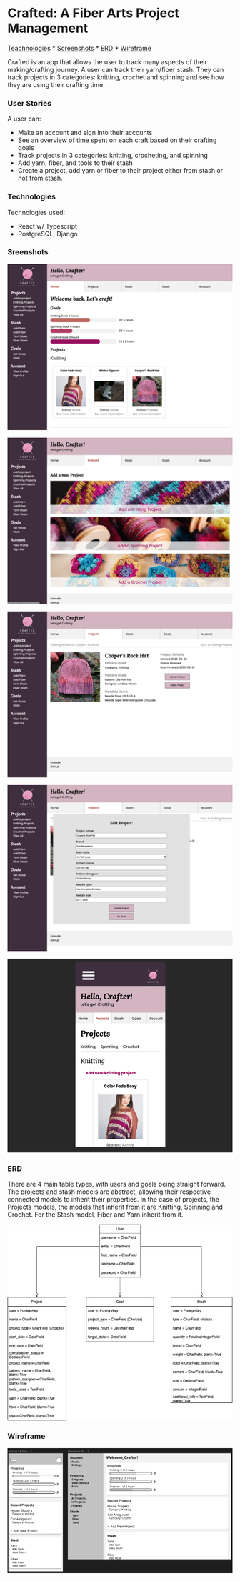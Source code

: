 # Crafted: A Fiber Arts Project Management
[Teachnologies](#technologies) * [Screenshots](#sreenshots) * [ERD](#erd) * [Wireframe](#wireframe) 

Crafted is an app that allows the user to track many aspects of their making/crafting journey. A user can track their yarn/fiber stash. They can track projects in 3 categories: knitting, crochet and spinning and see how they are using their crafting time.

### User Stories

A user can:
- Make an account and sign into their accounts
- See an overview of time spent on each craft based on their crafting goals
- Track projects in 3 categories: knitting, crocheting, and spinning
- Add yarn, fiber, and tools to their stash
- Create a project, add yarn or fiber to their project either from stash or not from stash.

### Technologies

Technologies used:
- React w/ Typescript
- PostgreSQL, Django

### Sreenshots
![Home page](/assets/home-page.png)

![Add New Project](/assets/add-new-project.png)

![View a project](/assets/view-project.png)

![Edit project](/assets/edit-project.png)

![Cell phone view](/assets/cell-view.png)


### ERD

There are 4 main table types, with users and goals being straight forward. The projects and stash models are abstract, allowing their respective connected models to inherit their properties. In the case of projects, the Projects models, the models that inherit from it are Knitting, Spinning and Crochet. For the Stash model, Fiber and Yarn inherit from it.

![ERD](/assets/Final-Project-Fiber-Tracker-Page-3.drawio.png)

### Wireframe
![Wireframes](/assets/fiber-art-figma.png)